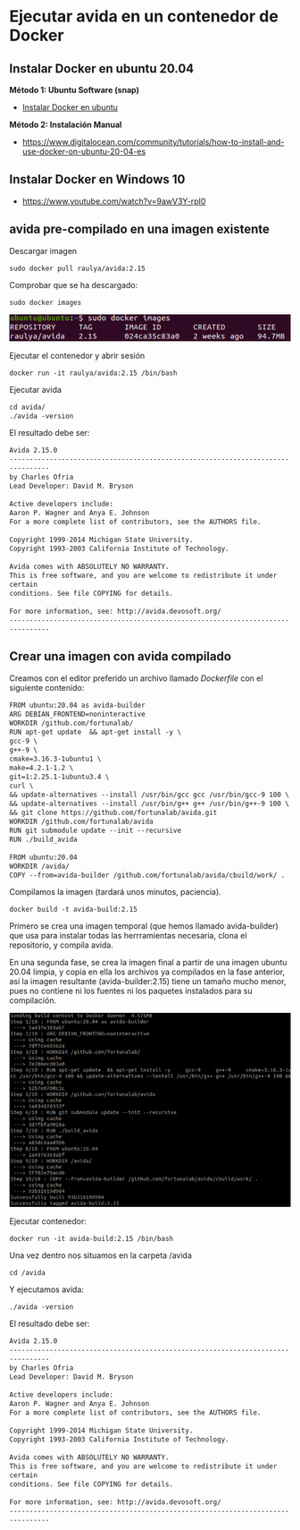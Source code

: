# Ejecutar avida en un contenedor de Docker

## Instalar Docker en ubuntu 20.04

**Método 1: Ubuntu Software (snap)**

- [Instalar Docker en ubuntu](instalar_docker_en_ubuntu.md)

**Método 2: Instalación Manual**

- https://www.digitalocean.com/community/tutorials/how-to-install-and-use-docker-on-ubuntu-20-04-es

## Instalar Docker en Windows 10

- https://www.youtube.com/watch?v=9awV3Y-rpI0


## avida pre-compilado en una imagen existente

Descargar imagen

```
sudo docker pull raulya/avida:2.15
```

Comprobar que se ha descargado:

```
sudo docker images
```

![](img/docker_avida_1.png)

Ejecutar el contenedor y abrir sesión

```
docker run -it raulya/avida:2.15 /bin/bash
```

Ejecutar avida

```
cd avida/
./avida -version
```

El resultado debe ser:

    Avida 2.15.0
    --------------------------------------------------------------------------------
    by Charles Ofria
    Lead Developer: David M. Bryson

    Active developers include:
    Aaron P. Wagner and Anya E. Johnson
    For a more complete list of contributors, see the AUTHORS file.

    Copyright 1999-2014 Michigan State University.
    Copyright 1993-2003 California Institute of Technology.

    Avida comes with ABSOLUTELY NO WARRANTY.
    This is free software, and you are welcome to redistribute it under certain
    conditions. See file COPYING for details.

    For more information, see: http://avida.devosoft.org/
    --------------------------------------------------------------------------------
    
    
## Crear una imagen con avida compilado

Creamos con el editor preferido un archivo llamado *Dockerfile* con el siguiente contenido:

```
FROM ubuntu:20.04 as avida-builder
ARG DEBIAN_FRONTEND=noninteractive
WORKDIR /github.com/fortunalab/
RUN apt-get update  && apt-get install -y \
gcc-9 \
g++-9 \
cmake=3.16.3-1ubuntu1 \
make=4.2.1-1.2 \
git=1:2.25.1-1ubuntu3.4 \
curl \
&& update-alternatives --install /usr/bin/gcc gcc /usr/bin/gcc-9 100 \
&& update-alternatives --install /usr/bin/g++ g++ /usr/bin/g++-9 100 \ 
&& git clone https://github.com/fortunalab/avida.git
WORKDIR /github.com/fortunalab/avida
RUN git submodule update --init --recursive
RUN ./build_avida

FROM ubuntu:20.04
WORKDIR /avida/
COPY --from=avida-builder /github.com/fortunalab/avida/cbuild/work/ .
```

Compilamos la imagen (tardará unos minutos, paciencia).

```
docker build -t avida-build:2.15
```

Primero se crea una imagen temporal (que hemos llamado avida-builder) que usa para instalar todas las herrramientas necesaria, clona el repositorio, y compila avida.

En una segunda fase, se crea la imagen final a partir de una imagen ubuntu 20.04 limpia, y copia en ella los archivos ya compilados en la fase anterior, así la imagen resultante (avida-builder:2.15) tiene un tamaño mucho menor, pues no contiene ni los fuentes ni los paquetes instalados para su compilación.


![](img/docker_avida_2.png)


Ejecutar contenedor:

```
docker run -it avida-build:2.15 /bin/bash
```

Una vez dentro nos situamos en la carpeta /avida

```
cd /avida
```

Y ejecutamos avida:

```
./avida -version
```

El resultado debe ser:

    Avida 2.15.0
    --------------------------------------------------------------------------------
    by Charles Ofria
    Lead Developer: David M. Bryson

    Active developers include:
    Aaron P. Wagner and Anya E. Johnson
    For a more complete list of contributors, see the AUTHORS file.

    Copyright 1999-2014 Michigan State University.
    Copyright 1993-2003 California Institute of Technology.

    Avida comes with ABSOLUTELY NO WARRANTY.
    This is free software, and you are welcome to redistribute it under certain
    conditions. See file COPYING for details.

    For more information, see: http://avida.devosoft.org/
    --------------------------------------------------------------------------------
